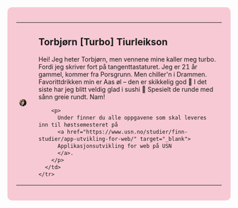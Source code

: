 <!-- Profilseksjon -->
<div align="center" style="background-color:#f7c9d4; padding:20px; border-radius:10px;">
  <table>
    <tr>
      <td>
        <img src="https://raw.githubusercontent.com/TurboTorbjorn1337/julesemesteroppgave2025/refs/heads/main/public/torbis.png" alt="Torbjørn" width="220" style="border-radius:10px;"/>
      </td>
      <td style="vertical-align:top; padding-left:20px;">
        <h2>Torbjørn [Turbo] Tiurleikson</h2>
        <p>
          Hei! Jeg heter Torbjørn, men vennene mine kaller meg turbo.
          Fordi jeg skriver fort på tangenttastaturet.
          Jeg er 21 år gammel, kommer fra Porsgrunn. Men chiller'n i Drammen.
          Favorittdrikken min er Aas øl – den er skikkelig god 🍺
          I det siste har jeg blitt veldig glad i sushi 🍣
          Spesielt de runde med sånn greie rundt. Nam!
        </p>

        <p>
          Under finner du alle oppgavene som skal leveres inn til høstsemesteret på
          <a href="https://www.usn.no/studier/finn-studier/app-utvikling-for-web/" target="_blank">
          Applikasjonsutvikling for web på USN
          </a>.
        </p>
      </td>
    </tr>
  </table>
</div>